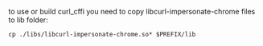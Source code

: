 to use or build curl_cffi you need to copy libcurl-impersonate-chrome files to lib folder:
```
cp .​/libs​/libcurl-impersonate-chrome.so* $PREFIX/lib
```
